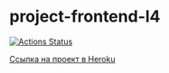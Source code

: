# project-frontend-l4 

[![Actions Status](https://github.com/annadan1/frontend-project-lvl4/workflows/hexlet-check/badge.svg)](https://github.com/annadan1/frontend-project-lvl4/actions)

[Ссылка на проект в Heroku](https://enigmatic-headland-96680.herokuapp.com/)
